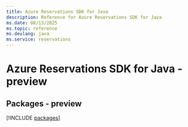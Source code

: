 ```yaml
---
title: Azure Reservations SDK for Java
description: Reference for Azure Reservations SDK for Java
ms.date: 08/13/2025
ms.topic: reference
ms.devlang: java
ms.service: reservations
---
```

# Azure Reservations SDK for Java - preview
## Packages - preview
[!INCLUDE [packages](reservations-index.md)]